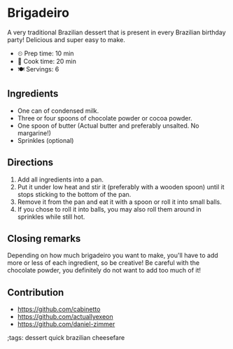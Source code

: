 # Brigadeiro

A very traditional Brazilian dessert that is present in every Brazilian birthday
party! Delicious and super easy to make.

- ⏲ Prep time: 10 min
- 🍳 Cook time: 20 min
- 🍽 Servings: 6

## Ingredients

- One can of condensed milk.
- Three or four spoons of chocolate powder or cocoa powder.
- One spoon of butter (Actual butter and preferably unsalted. No margarine!)
- Sprinkles (optional)

## Directions

1. Add all ingredients into a pan.
2. Put it under low heat and stir it (preferably with a wooden spoon) until it stops sticking to the bottom of the pan.
3. Remove it from the pan and eat it with a spoon or roll it into small balls.
4. If you chose to roll it into balls, you may also roll them around in sprinkles while still hot.

## Closing remarks

Depending on how much brigadeiro you want to make, you'll have to add more or
less of each ingredient, so be creative! Be careful with the chocolate powder,
you definitely do not want to add too much of it!

## Contribution

- https://github.com/cabinetto
- https://github.com/actuallyexeon
- https://github.com/daniel-zimmer

;tags: dessert quick brazilian cheesefare
